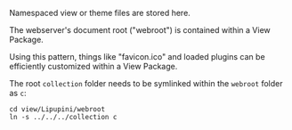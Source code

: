 Namespaced view or theme files are stored here.

The webserver's document root ("webroot") is contained within a View Package.

Using this pattern, things like "favicon.ico" and loaded plugins can be efficiently customized within a View Package.

The root `collection` folder needs to be symlinked within the `webroot` folder as `c`:

```shell
cd view/Lipupini/webroot
ln -s ../../../collection c
```
